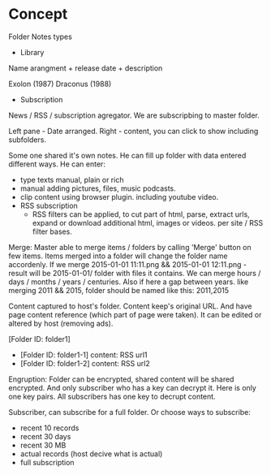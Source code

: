 # Concept

Folder Notes types

* Library

Name arangment + release date + description

Exolon (1987)
Draconus (1988)

* Subscription

News / RSS / subscription agregator. We are subscripbing to master folder.

Left pane - Date arranged. Right - content, you can click to show including subfolders.

Some one shared it's own notes. He can fill up folder with data entered different ways.
He can enter:

* type texts manual, plain or rich
* manual adding pictures, files, music podcasts.
* clip content using browser plugin. including youtube video.
* RSS subscription
  * RSS filters can be applied, to cut part of html, parse, extract urls, expand or download additional html, images or videos. per site / RSS filter bases.

Merge: Master able to merge items / folders by calling 'Merge' button on few items. Items merged into a folder will change the folder name accordenly. If we merge 2015-01-01 11:11.png && 2015-01-01 12:11.png - result will be 2015-01-01/ folder with files it contains. We can merge hours / days / months / years / centuries. Also if here a gap between years. like merging 2011 && 2015, folder should be named like this: 2011,2015

Content captured to host's folder. Content keep's original URL. And have page content reference (which part of page were taken). It can be edited or altered by host (removing ads).

[Folder ID: folder1]
* [Folder ID: folder1-1]
content: RSS url1
* [Folder ID: folder1-2]
content: RSS url2

Engruption: Folder can be encrypted, shared content will be shared encrypted. And only subscriber who has a key can decrypt it. Here is only one key pairs. All subscribers has one key to decrupt content.

Subscriber, can subscribe for a full folder. Or choose ways to subscribe:
* recent 10 records
* recent 30 days
* recent 30 MB
* actual records (host decive what is actual)
* full subscription
